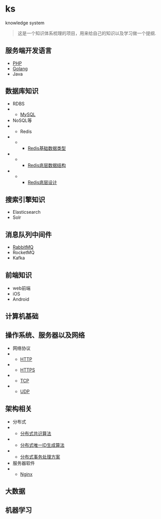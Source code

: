 # ks

knowledge system

> 这是一个知识体系梳理的项目，用来给自己的知识以及学习做一个提纲.

## 服务端开发语言
- [PHP](/Language/PHP/README.md)
- [Golang](/Language/Golang/README.md)
- Java

## 数据库知识
- RDBS
- - [MySQL](/DB/RDBS/MySQL01.md)  
- NoSQL等
- - Redis
- - - [Redis基础数据类型](/DB/Others/Redis01.md)
- - - [Redis底层数据结构](/DB/Others/Redis02.md)
- - - [Redis底层设计](/DB/Others/Redis03.md)

## 搜索引擎知识
- Elasticsearch
- Solr

## 消息队列中间件
- [RabbitMQ](/MQ/RabbitMQ/RabbitMQ.md)
- RocketMQ
- Kafka


## 前端知识
- web前端
- iOS
- Android

## 计算机基础

## 操作系统、服务器以及网络
- 网络协议
- - [HTTP](/Network/Protocol/HTTP.md)
- - [HTTPS](/Network/Protocol/HTTPS.md)
- - [TCP](/Network/Protocol/TCP.md)
- - [UDP](/Network/Protocol/UDP.md)

## 架构相关
- 分布式
- - [分布式共识算法](/Structure/Distributed/Consensus.md)
- - [分布式唯一ID生成算法](/Structure/Distributed/ID.md)
- - [分布式事务处理方案](/Structure/Distributed/Trainsaction.md)
- 服务器软件
- - [Nginx](/Structure/HttpServer/Nginx.md)

## 大数据

## 机器学习
